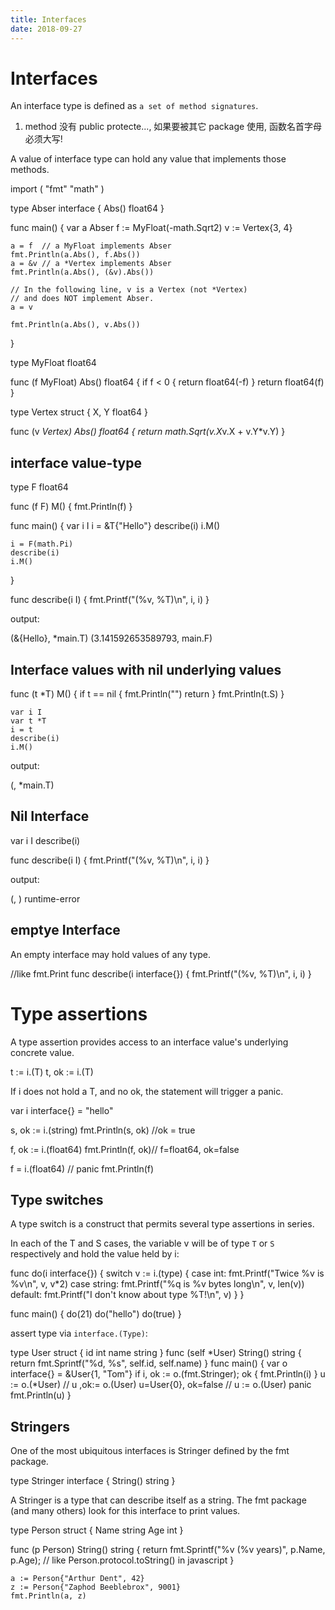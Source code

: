 ```yaml
---
title: Interfaces
date: 2018-09-27
---
```

# Interfaces
An interface type is defined as `a set of method signatures`.

1. method 没有 public protecte..., 如果要被其它 package 使用, 函数名首字母必须大写!

A value of interface type can hold any value that implements those methods.

  import (
  	"fmt"
  	"math"
  )

  type Abser interface {
  	Abs() float64
  }

  func main() {
  	var a Abser
  	f := MyFloat(-math.Sqrt2)
  	v := Vertex{3, 4}

  	a = f  // a MyFloat implements Abser
  	fmt.Println(a.Abs(), f.Abs())
  	a = &v // a *Vertex implements Abser
  	fmt.Println(a.Abs(), (&v).Abs())

  	// In the following line, v is a Vertex (not *Vertex)
  	// and does NOT implement Abser.
  	a = v

  	fmt.Println(a.Abs(), v.Abs())
  }

  type MyFloat float64

  func (f MyFloat) Abs() float64 {
  	if f < 0 {
  		return float64(-f)
  	}
  	return float64(f)
  }

  type Vertex struct {
  	X, Y float64
  }

  func (v *Vertex) Abs() float64 {
  	return math.Sqrt(v.X*v.X + v.Y*v.Y)
  }

## interface value-type

  type F float64

  func (f F) M() {
  	fmt.Println(f)
  }

  func main() {
  	var i I
  	i = &T{"Hello"}
  	describe(i)
  	i.M()

  	i = F(math.Pi)
  	describe(i)
  	i.M()
  }

  func describe(i I) {
  	fmt.Printf("(%v, %T)\n", i, i)
  }

output:

  (&{Hello}, *main.T)
  (3.141592653589793, main.F)

## Interface values with nil underlying values

  func (t *T) M() {
  	if t == nil {
  		fmt.Println("<nil>")
  		return
  	}
  	fmt.Println(t.S)
  }

	var i I
	var t *T
	i = t
	describe(i)
	i.M()

output:

  (<nil>, *main.T)
  <nil>

## Nil Interface

  var i I
  describe(i)

  func describe(i I) {
  	fmt.Printf("(%v, %T)\n", i, i)
  }

output:

  (<nil>, <nil>)
  runtime-error

## emptye Interface
An empty interface may hold values of any type.

  //like fmt.Print
  func describe(i interface{}) {
  	fmt.Printf("(%v, %T)\n", i, i)
  }

# Type assertions
A type assertion provides access to an interface value's underlying concrete value.

  t := i.(T)
  t, ok := i.(T)

If i does not hold a T, and no ok, the statement will trigger a panic.

  var i interface{} = "hello"

  s, ok := i.(string)
  fmt.Println(s, ok)  //ok = true

  f, ok := i.(float64)
  fmt.Println(f, ok)// f=float64, ok=false

  f = i.(float64) // panic
  fmt.Println(f)

## Type switches
A type switch is a construct that permits several type assertions in series.

In each of the T and S cases, the variable v will be of type `T` or `S` respectively and hold the value held by i:

  func do(i interface{}) {
    switch v := i.(type) {
    case int:
      fmt.Printf("Twice %v is %v\n", v, v*2)
    case string:
      fmt.Printf("%q is %v bytes long\n", v, len(v))
    default:
      fmt.Printf("I don't know about type %T!\n", v)
    }
  }

  func main() {
    do(21)
    do("hello")
    do(true)
  }

assert type via `interface.(Type)`:

  type User struct {
  	id   int
  	name string
  }
  func (self *User) String() string {
  	return fmt.Sprintf("%d, %s", self.id, self.name)
  }
  func main() {
  	var o interface{} = &User{1, "Tom"}
  	if i, ok := o.(fmt.Stringer); ok {
  		fmt.Println(i)
  	}
  	u := o.(*User)
  	// u ,ok:= o.(User) u=User{0}, ok=false
  	// u := o.(User) panic
  	fmt.Println(u)
  }

## Stringers
One of the most ubiquitous interfaces is Stringer defined by the fmt package.

  type Stringer interface {
      String() string
  }

A Stringer is a type that can describe itself as a string. The fmt package (and many others) look for this interface to print values.

  type Person struct {
  	Name string
  	Age  int
  }

  func (p Person) String() string {
  	return fmt.Sprintf("%v (%v years)", p.Name, p.Age); // like Person.protocol.toString() in javascript
  }

  	a := Person{"Arthur Dent", 42}
  	z := Person{"Zaphod Beeblebrox", 9001}
    fmt.Println(a, z)